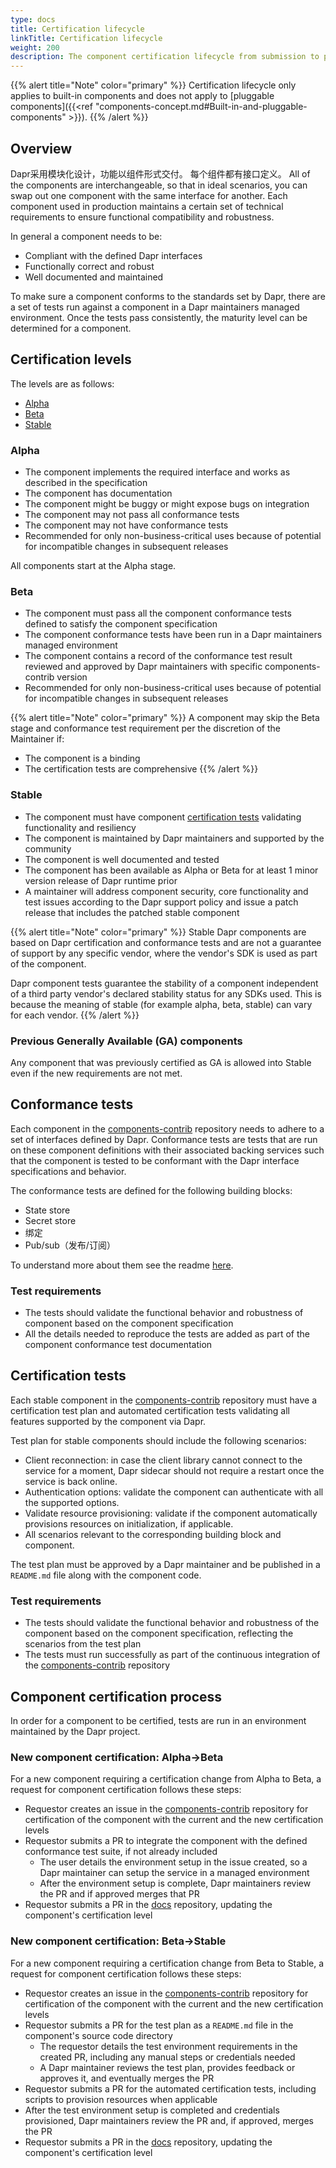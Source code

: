 ```yaml
---
type: docs
title: Certification lifecycle
linkTitle: Certification lifecycle
weight: 200
description: The component certification lifecycle from submission to production ready
---
```


{{% alert title="Note" color="primary" %}}
Certification lifecycle only applies to built-in components and does not apply to [pluggable components]({{\<ref "components-concept.md#Built-in-and-pluggable-components" >}}).
{{% /alert %}}

## Overview

Dapr采用模块化设计，功能以组件形式交付。 每个组件都有接口定义。 All of the components are interchangeable, so that in ideal scenarios, you can swap out one component with the same interface for another. Each component used in production maintains a certain set of technical requirements to ensure functional compatibility and robustness.

In general a component needs to be:

- Compliant with the defined Dapr interfaces
- Functionally correct and robust
- Well documented and maintained

To make sure a component conforms to the standards set by Dapr, there are a set of tests run against a component in a Dapr maintainers managed environment. Once the tests pass consistently, the maturity level can be determined for a component.

## Certification levels

The levels are as follows:

- [Alpha](#alpha)
- [Beta](#beta)
- [Stable](#stable)

### Alpha

- The component implements the required interface and works as described in the specification
- The component has documentation
- The component might be buggy or might expose bugs on integration
- The component may not pass all conformance tests
- The component may not have conformance tests
- Recommended for only non-business-critical uses because of potential for incompatible changes in subsequent releases

All components start at the Alpha stage.

### Beta

- The component must pass all the component conformance tests defined to satisfy the component specification
- The component conformance tests have been run in a Dapr maintainers managed environment
- The component contains a record of the conformance test result reviewed and approved by Dapr maintainers with specific components-contrib version
- Recommended for only non-business-critical uses because of potential for incompatible changes in subsequent releases

{{% alert title="Note" color="primary" %}}
A component may skip the Beta stage and conformance test requirement per the discretion of the Maintainer if:

- The component is a binding
- The certification tests are comprehensive
  {{% /alert %}}

### Stable

- The component must have component [certification tests](#certification-tests) validating functionality and resiliency
- The component is maintained by Dapr maintainers and supported by the community
- The component is well documented and tested
- The component has been available as Alpha or Beta for at least 1 minor version release of Dapr runtime prior
- A maintainer will address component security, core functionality and test issues according to the Dapr support policy and issue a patch release that includes the patched stable component

{{% alert title="Note" color="primary" %}}
Stable Dapr components are based on Dapr certification and conformance tests and are not a guarantee of support by any specific vendor, where the vendor's SDK is used as part of the component.

Dapr component tests guarantee the stability of a component independent of a third party vendor's declared stability status for any SDKs used. This is because the meaning of stable (for example alpha, beta, stable) can vary for each vendor.
{{% /alert %}}

### Previous Generally Available (GA) components

Any component that was previously certified as GA is allowed into Stable even if the new requirements are not met.

## Conformance tests

Each component in the [components-contrib](https://github.com/dapr/components-contrib) repository needs to adhere to a set of interfaces defined by Dapr. Conformance tests are tests that are run on these component definitions with their associated backing services such that the component is tested to be conformant with the Dapr interface specifications and behavior.

The conformance tests are defined for the following building blocks:

- State store
- Secret store
- 绑定
- Pub/sub（发布/订阅）

To understand more about them see the readme [here](https://github.com/dapr/components-contrib/blob/master/tests/conformance/README.md).

### Test requirements

- The tests should validate the functional behavior and robustness of component based on the component specification
- All the details needed to reproduce the tests are added as part of the component conformance test documentation

## Certification tests

Each stable component in the [components-contrib](https://github.com/dapr/components-contrib) repository must have a certification test plan and automated certification tests validating all features supported by the component via Dapr.

Test plan for stable components should include the following scenarios:

- Client reconnection: in case the client library cannot connect to the service for a moment, Dapr sidecar should not require a restart once the service is back online.
- Authentication options: validate the component can authenticate with all the supported options.
- Validate resource provisioning: validate if the component automatically provisions resources on initialization, if applicable.
- All scenarios relevant to the corresponding building block and component.

The test plan must be approved by a Dapr maintainer and be published in a `README.md` file along with the component code.

### Test requirements

- The tests should validate the functional behavior and robustness of the component based on the component specification, reflecting the scenarios from the test plan
- The tests must run successfully as part of the continuous integration of the [components-contrib](https://github.com/dapr/components-contrib) repository

## Component certification process

In order for a component to be certified, tests are run in an environment maintained by the Dapr project.

### New component certification: Alpha->Beta

For a new component requiring a certification change from Alpha to Beta, a request for component certification follows these steps:

- Requestor creates an issue in the [components-contrib](https://github.com/dapr/components-contrib) repository for certification of the component with the current and the new certification levels
- Requestor submits a PR to integrate the component with the defined conformance test suite, if not already included
  - The user details the environment setup in the issue created, so a Dapr maintainer can setup the service in a managed environment
  - After the environment setup is complete, Dapr maintainers review the PR and if approved merges that PR
- Requestor submits a PR in the [docs](https://github.com/dapr/docs) repository, updating the component's certification level

### New component certification: Beta->Stable

For a new component requiring a certification change from Beta to Stable, a request for component certification follows these steps:

- Requestor creates an issue in the [components-contrib](https://github.com/dapr/components-contrib) repository for certification of the component with the current and the new certification levels
- Requestor submits a PR for the test plan as a `README.md` file in the component's source code directory
  - The requestor details the test environment requirements in the created PR, including any manual steps or credentials needed
  - A Dapr maintainer reviews the test plan, provides feedback or approves it, and eventually merges the PR
- Requestor submits a PR for the automated certification tests, including scripts to provision resources when applicable
- After the test environment setup is completed and credentials provisioned, Dapr maintainers review the PR and, if approved, merges the PR
- Requestor submits a PR in the [docs](https://github.com/dapr/docs) repository, updating the component's certification level
